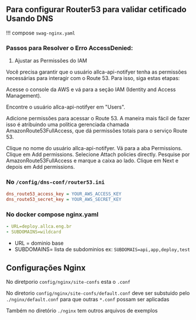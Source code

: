## Para configurar Router53 para validar cetificado Usando DNS 

!!! compose `swag-nginx.yaml`

### Passos para Resolver o Erro AccessDenied:

1. Ajustar as Permissões do IAM

Você precisa garantir que o usuário allca-api-notifyer tenha as permissões necessárias para interagir com o Route 53. Para isso, siga estas etapas:

Acesse o console da AWS e vá para a seção IAM (Identity and Access Management).

Encontre o usuário allca-api-notifyer em "Users".

Adicione permissões para acessar o Route 53. A maneira mais fácil de fazer isso é atribuindo uma política gerenciada chamada AmazonRoute53FullAccess, que dá permissões totais para o serviço Route 53.

Clique no nome do usuário allca-api-notifyer.
Vá para a aba Permissions.
Clique em Add permissions.
Selecione Attach policies directly.
Pesquise por AmazonRoute53FullAccess e marque a caixa ao lado.
Clique em Next e depois em Add permissions.

### No `/config/dns-conf/router53.ini`

```ini
dns_route53_access_key = YOUR_AWS_ACCESS_KEY
dns_route53_secret_key = YOUR_AWS_SECRET_KEY
```

### No docker compose nginx.yaml

```yaml
- URL=deploy.allca.eng.br
- SUBDOMAINS=wildcard
```

- URL = dominio base
- SUBDOMAINS= lista de subdominios ex: `SUBDOMAIS=api,app,deploy,test`

## Configurações Nginx

No diretporio `config/nginx/site-confs` esta o `.conf`

No diretorio `config/nginx/site-confs/default.conf` deve ser substuido pelo `./nginx/default.conf` para que outras `*.conf` possam ser aplicadas

Também no diretório `./nginx` tem outros arquivos de exemplos
